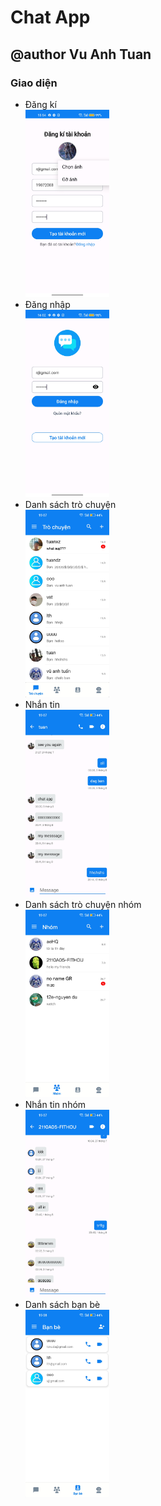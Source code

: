 <!DOCTYPE html>
<html lang="en">
  <head>
    <meta charset="UTF-8" />
    <meta name="viewport" content="width=device-width, initial-scale=1.0" />
    <title>Document</title>
    <style>
      img {
        width: auto;
        height: 300px;
      }
    </style>
  </head>
  <body>
    <h1>Chat App</h1>
    <h2>@author Vu Anh Tuan</h2>
    <h3>Giao diện</h3>
    <ul>
      <li>
        Đăng kí <br /><img src="Images/signup.jpg" alt="giao diện đăng kí" />
      </li>
      <li>
        Đăng nhập <br /><img
          src="Images/signin.jpg"
          alt="giao diện đăng nhập"
        />
      </li>
      <li>
        Danh sách trò chuyện <br /><img
          src="Images/conversations.jpg"
          alt="giao diện danh sách trò chuyện"
        />
      </li>
      <li>
        Nhắn tin <br /><img src="Images/chat.jpg" alt="giao diện nhắn tin" />
      </li>
      <li>
        Danh sách trò chuyện nhóm <br /><img
          src="Images/conversation_group.jpg"
          alt="giao diện trò chuyện nhóm"
        />
      </li>
      <li>
        Nhắn tin nhóm <br /><img
          src="Images/chat_group.jpg"
          alt="giao diện nhắn tin nhóm"
        />
      </li>
      <li>
        Danh sách bạn bè <br /><img
          src="Images/contacts.jpg"
          alt="giao diện danh sách bạn bè"
        />
      </li>
    </ul>
  </body>
</html>
